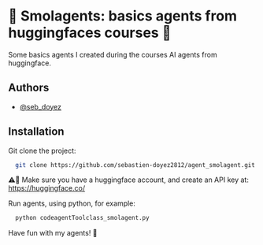 
# 🤖 Smolagents: basics agents from huggingfaces courses 🤖

Some basics agents I created during the courses AI agents from huggingface.


## Authors

- [@seb_doyez](https://github.com/sebastien-doyez2812)


## Installation

Git clone the project:
```bash
  git clone https://github.com/sebastien-doyez2812/agent_smolagent.git
```

⚠️🤗 Make sure you have a huggingface account, and create an API key at:
https://huggingface.co/  


Run agents, using python, for example:
```bash
  python codeagentToolclass_smolagent.py
```

Have fun with my agents! 🤩

    